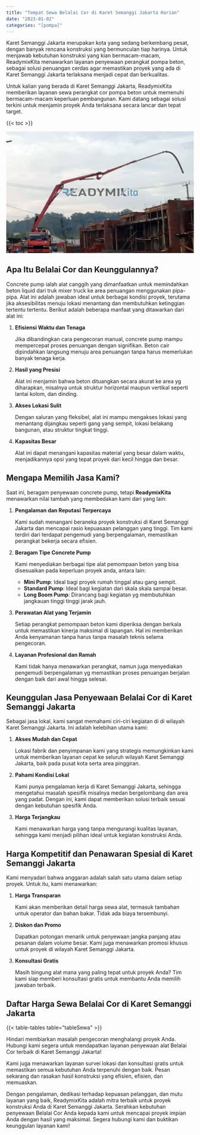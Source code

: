 ```yaml
---
title: "Tempat Sewa Belalai Cor di Karet Semanggi Jakarta Harian"
date: "2023-01-02"
categories: "[pompa]"
---
```


Karet Semanggi Jakarta merupakan kota yang sedang berkembang pesat, dengan banyak rencana konstruksi yang bermunculan tiap harinya. Untuk menjawab kebutuhan konstruksi yang kian bermacam-macam, ReadymixKita menawarkan layanan penyewaan perangkat pompa beton, sebagai solusi penuangan cerdas agar memastikan proyek yang ada di Karet Semanggi Jakarta terlaksana menjadi cepat dan berkualitas.

Untuk kalian yang berada di Karet Semanggi Jakarta, ReadymixKita memberikan layanan sewa perangkat cor pompa beton untuk memenuhi bermacam-macam keperluan pembangunan. Kami datang sebagai solusi terkini untuk menjamin proyek Anda terlaksana secara lancar dan tepat target.

{{< toc >}}

![Tempat Sewa Belalai Cor di Karet Semanggi Jakarta Harian](/images/pompa/sewa-pompa-04.jpg)

## Apa Itu Belalai Cor dan Keunggulannya?

Concrete pump ialah alat canggih yang dimanfaatkan untuk memindahkan beton liquid dari truk mixer truck ke area penuangan menggunakan pipa-pipa. Alat ini adalah jawaban ideal untuk berbagai kondisi proyek, terutama jika aksesibilitas menuju lokasi menantang dan membutuhkan ketinggian tertentu tertentu. Berikut adalah beberapa manfaat yang ditawarkan dari alat ini:

1. **Efisiensi Waktu dan Tenaga**

   Jika dibandingkan cara pengecoran manual, concrete pump mampu mempercepat proses penuangan dengan signifikan. Beton cair dipindahkan langsung menuju area penuangan tanpa harus memerlukan banyak tenaga kerja.

2. **Hasil yang Presisi**

   Alat ini menjamin bahwa beton dituangkan secara akurat ke area yg diharapkan, misalnya untuk struktur horizontal maupun vertikal seperti lantai kolom, dan dinding.

3. **Akses Lokasi Sulit**

   Dengan saluran yang fleksibel, alat ini mampu mengakses lokasi yang menantang dijangkau seperti gang yang sempit, lokasi belakang bangunan, atau struktur tingkat tinggi.

4. **Kapasitas Besar**

   Alat ini dapat menangani kapasitas material yang besar dalam waktu, menjadikannya opsi yang tepat proyek dari kecil hingga dan besar.

## Mengapa Memilih Jasa Kami?

Saat ini, beragam penyewaan concrete pump, tetapi **ReadymixKita** menawarkan nilai tambah yang membedakan kami dari yang lain:

1. **Pengalaman dan Reputasi Terpercaya**

   Kami sudah menangani beraneka proyek konstruksi di Karet Semanggi Jakarta dan mencapai rasio kepuasaan pelanggan yang tinggi. Tim kami terdiri dari terdapat pengemudi yang berpengalaman, memastikan perangkat bekerja secara efisien.

2. **Beragam Tipe Concrete Pump**

   Kami menyediakan berbagai tipe alat pemompaan beton yang bisa disesuaikan pada keperluan proyek anda, antara lain:
   - **Mini Pump**: Ideal bagi proyek rumah tinggal atau gang sempit.
   - **Standard Pump**: Ideal bagi kegiatan dari skala skala sampai besar.
   - **Long Boom Pump**: Dirancang bagi kegiatan yg membutuhkan jangkauan tinggi tinggi jarak jauh.

3. **Perawatan Alat yang Terjamin**

   Setiap perangkat pemompaan beton kami diperiksa dengan berkala untuk memastikan kinerja maksimal di lapangan. Hal ini memberikan Anda kenyamanan tanpa harus tanpa masalah teknis selama pengecoran.

4. **Layanan Profesional dan Ramah**

   Kami tidak hanya menawarkan perangkat, namun juga menyediakan pengemudi berpengalaman yg memastikan proses penuangan berjalan dengan baik dari awal hingga selesai.

## Keunggulan Jasa Penyewaan Belalai Cor di Karet Semanggi Jakarta

Sebagai jasa lokal, kami sangat memahami ciri-ciri kegiatan di di wilayah Karet Semanggi Jakarta. Ini adalah kelebihan utama kami:

1. **Akses Mudah dan Cepat**

   Lokasi fabrik dan penyimpanan kami yang strategis memungkinkan kami untuk memberikan layanan cepat ke seluruh wilayah Karet Semanggi Jakarta, baik pada pusat kota serta area pinggiran.

2. **Pahami Kondisi Lokal**

   Kami punya pengalaman kerja di Karet Semanggi Jakarta, sehingga mengetahui masalah spesifik misalnya medan bergelombang dan area yang padat. Dengan ini, kami dapat memberikan solusi terbaik sesuai dengan kebutuhan spesifik Anda.

3. **Harga Terjangkau**

   Kami menawarkan harga yang tanpa mengurangi kualitas layanan, sehingga kami menjadi pilihan ideal untuk kegiatan konstruksi Anda.

## Harga Kompetitif dan Penawaran Spesial di Karet Semanggi Jakarta

Kami menyadari bahwa anggaran adalah salah satu utama dalam setiap proyek. Untuk itu, kami menawarkan:

1. **Harga Transparan**

   Kami akan memberikan detail harga sewa alat, termasuk tambahan untuk operator dan bahan bakar. Tidak ada biaya tersembunyi.

2. **Diskon dan Promo**

   Dapatkan potongan menarik untuk penyewaan jangka panjang atau pesanan dalam volume besar. Kami juga menawarkan promosi khusus untuk proyek di wilayah Karet Semanggi Jakarta.

3. **Konsultasi Gratis**

   Masih bingung alat mana yang paling tepat untuk proyek Anda? Tim kami siap memberi konsultasi gratis untuk membantu Anda memilih jawaban terbaik.

## Daftar Harga Sewa Belalai Cor di Karet Semanggi Jakarta

{{< table-tables table="tableSewa" >}}

Hindari membiarkan masalah pengecoran menghalangi proyek Anda. Hubungi kami segera untuk mendapatkan layanan penyewaan alat Belalai Cor terbaik di Karet Semanggi Jakarta!

Kami juga menawarkan layanan survei lokasi dan konsultasi gratis untuk memastikan semua kebutuhan Anda terpenuhi dengan baik. Pesan sekarang dan rasakan hasil konstruksi yang efisien, efisien, dan memuaskan.

Dengan pengalaman, dedikasi terhadap kepuasan pelanggan, dan mutu layanan yang baik, ReadymixKita adalah mitra terbaik untuk proyek konstruksi Anda di Karet Semanggi Jakarta. Serahkan kebutuhan penyewaan Belalai Cor Anda kepada kami untuk mencapai proyek impian Anda dengan hasil yang maksimal. Segera hubungi kami dan buktikan keunggulan layanan kami!